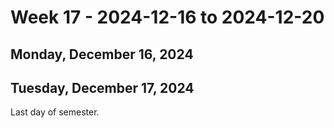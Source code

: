 # Week 17 - 2024-12-16 to 2024-12-20

## Monday, December 16, 2024

## Tuesday, December 17, 2024

Last day of semester.
